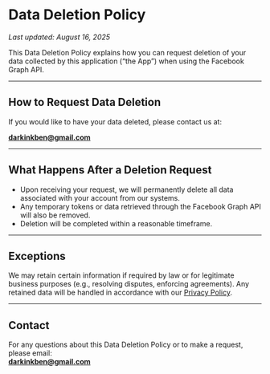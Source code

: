 # Data Deletion Policy

_Last updated: August 16, 2025_

This Data Deletion Policy explains how you can request deletion of your data collected by this application (“the App”) when using the Facebook Graph API.

---

## How to Request Data Deletion
If you would like to have your data deleted, please contact us at:

**darkinkben@gmail.com**

---

## What Happens After a Deletion Request
- Upon receiving your request, we will permanently delete all data associated with your account from our systems.  
- Any temporary tokens or data retrieved through the Facebook Graph API will also be removed.  
- Deletion will be completed within a reasonable timeframe.  

---

## Exceptions
We may retain certain information if required by law or for legitimate business purposes (e.g., resolving disputes, enforcing agreements). Any retained data will be handled in accordance with our [Privacy Policy](./privacy-policy.md).

---

## Contact
For any questions about this Data Deletion Policy or to make a request, please email:  
**darkinkben@gmail.com**